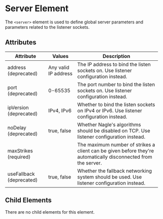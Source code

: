 # Server Element
The `<server>` element is used to define global server parameters and parameters related to the listener sockets.

## Attributes
| Attribute | Values | Description |
|-----------|--------|-------------|
| address (deprecated) | Any valid IP address | The IP address to bind the listen sockets on. Use listener configuration instead. |
| port (deprecated) | 0-65535 | The port number to bind the listen sockets on. Use listener configuration instead. |
| ipVersion (deprecated) | IPv4, IPv6 | Whether to bind the listen sockets on IPv4 or IPv6. Use listener configuration instead. |
| noDelay (deprecated) | true, false | Whether Nagle's algorithms should be disabled on TCP. Use listener configuration instead. |
| maxStrikes (required) |  | The maximum number of strikes a client can be given before they're automatically disconnected from the server. |
| useFallback (deprecated) | true, false | Whether the fallback networking system should be used. Use listener configuration instead. |

## Child Elements
There are no child elements for this element.
